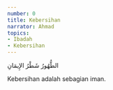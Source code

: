 ```yaml
---
number: 0
title: Kebersihan
narrator: Ahmad
topics:
- Ibadah
- Kebersihan
---
```


<p lang="ar">الطُّهُورُ شَطْرُ الإِيمَانِ</p>

Kebersihan adalah sebagian iman.
